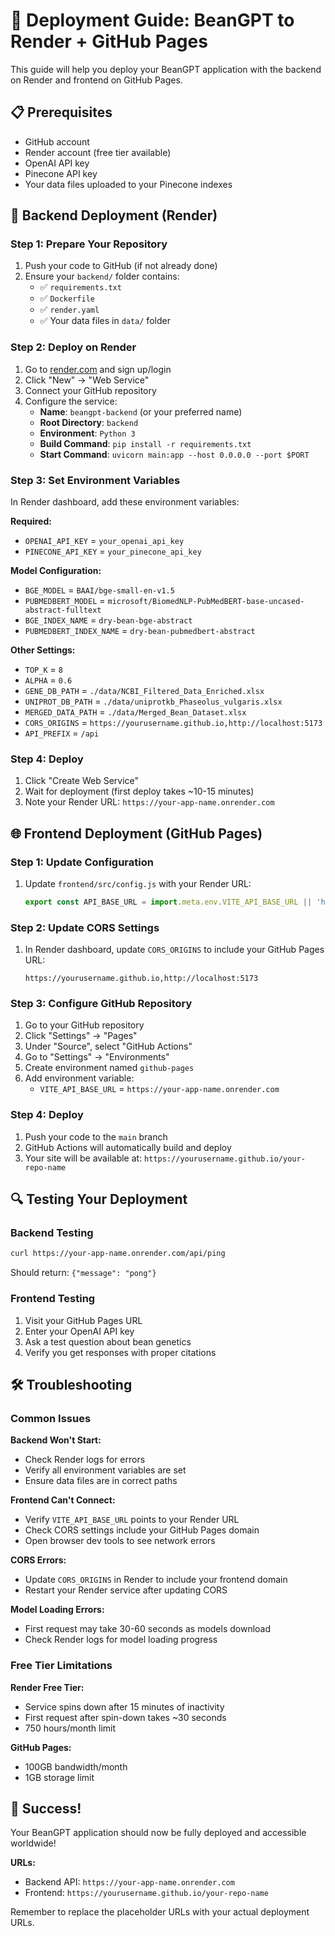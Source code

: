 # 🚀 Deployment Guide: BeanGPT to Render + GitHub Pages

This guide will help you deploy your BeanGPT application with the backend on Render and frontend on GitHub Pages.

## 📋 Prerequisites

- GitHub account
- Render account (free tier available)
- OpenAI API key
- Pinecone API key
- Your data files uploaded to your Pinecone indexes

## 🔧 Backend Deployment (Render)

### Step 1: Prepare Your Repository
1. Push your code to GitHub (if not already done)
2. Ensure your `backend/` folder contains:
   - ✅ `requirements.txt`
   - ✅ `Dockerfile`
   - ✅ `render.yaml`
   - ✅ Your data files in `data/` folder

### Step 2: Deploy on Render
1. Go to [render.com](https://render.com) and sign up/login
2. Click "New" → "Web Service"
3. Connect your GitHub repository
4. Configure the service:
   - **Name**: `beangpt-backend` (or your preferred name)
   - **Root Directory**: `backend`
   - **Environment**: `Python 3`
   - **Build Command**: `pip install -r requirements.txt`
   - **Start Command**: `uvicorn main:app --host 0.0.0.0 --port $PORT`

### Step 3: Set Environment Variables
In Render dashboard, add these environment variables:

**Required:**
- `OPENAI_API_KEY` = `your_openai_api_key`
- `PINECONE_API_KEY` = `your_pinecone_api_key`

**Model Configuration:**
- `BGE_MODEL` = `BAAI/bge-small-en-v1.5`
- `PUBMEDBERT_MODEL` = `microsoft/BiomedNLP-PubMedBERT-base-uncased-abstract-fulltext`
- `BGE_INDEX_NAME` = `dry-bean-bge-abstract`
- `PUBMEDBERT_INDEX_NAME` = `dry-bean-pubmedbert-abstract`

**Other Settings:**
- `TOP_K` = `8`
- `ALPHA` = `0.6`
- `GENE_DB_PATH` = `./data/NCBI_Filtered_Data_Enriched.xlsx`
- `UNIPROT_DB_PATH` = `./data/uniprotkb_Phaseolus_vulgaris.xlsx`
- `MERGED_DATA_PATH` = `./data/Merged_Bean_Dataset.xlsx`
- `CORS_ORIGINS` = `https://yourusername.github.io,http://localhost:5173`
- `API_PREFIX` = `/api`

### Step 4: Deploy
1. Click "Create Web Service"
2. Wait for deployment (first deploy takes ~10-15 minutes)
3. Note your Render URL: `https://your-app-name.onrender.com`

## 🌐 Frontend Deployment (GitHub Pages)

### Step 1: Update Configuration
1. Update `frontend/src/config.js` with your Render URL:
   ```javascript
   export const API_BASE_URL = import.meta.env.VITE_API_BASE_URL || 'https://your-app-name.onrender.com';
   ```

### Step 2: Update CORS Settings
1. In Render dashboard, update `CORS_ORIGINS` to include your GitHub Pages URL:
   ```
   https://yourusername.github.io,http://localhost:5173
   ```

### Step 3: Configure GitHub Repository
1. Go to your GitHub repository
2. Click "Settings" → "Pages"
3. Under "Source", select "GitHub Actions"
4. Go to "Settings" → "Environments"
5. Create environment named `github-pages`
6. Add environment variable:
   - `VITE_API_BASE_URL` = `https://your-app-name.onrender.com`

### Step 4: Deploy
1. Push your code to the `main` branch
2. GitHub Actions will automatically build and deploy
3. Your site will be available at: `https://yourusername.github.io/your-repo-name`

## 🔍 Testing Your Deployment

### Backend Testing
```bash
curl https://your-app-name.onrender.com/api/ping
```
Should return: `{"message": "pong"}`

### Frontend Testing
1. Visit your GitHub Pages URL
2. Enter your OpenAI API key
3. Ask a test question about bean genetics
4. Verify you get responses with proper citations

## 🛠 Troubleshooting

### Common Issues

**Backend Won't Start:**
- Check Render logs for errors
- Verify all environment variables are set
- Ensure data files are in correct paths

**Frontend Can't Connect:**
- Verify `VITE_API_BASE_URL` points to your Render URL
- Check CORS settings include your GitHub Pages domain
- Open browser dev tools to see network errors

**CORS Errors:**
- Update `CORS_ORIGINS` in Render to include your frontend domain
- Restart your Render service after updating CORS

**Model Loading Errors:**
- First request may take 30-60 seconds as models download
- Check Render logs for model loading progress

### Free Tier Limitations

**Render Free Tier:**
- Service spins down after 15 minutes of inactivity
- First request after spin-down takes ~30 seconds
- 750 hours/month limit

**GitHub Pages:**
- 100GB bandwidth/month
- 1GB storage limit

## 🎉 Success!

Your BeanGPT application should now be fully deployed and accessible worldwide!

**URLs:**
- Backend API: `https://your-app-name.onrender.com`
- Frontend: `https://yourusername.github.io/your-repo-name`

Remember to replace the placeholder URLs with your actual deployment URLs.